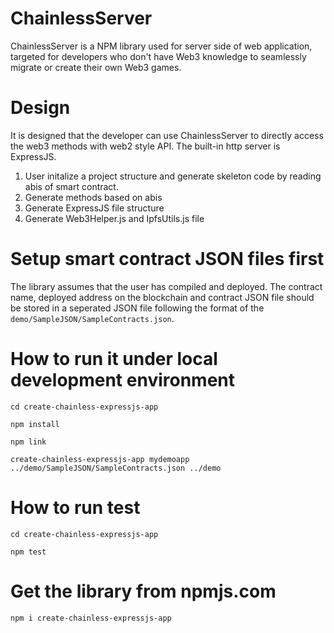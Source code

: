 # ChainlessServer
ChainlessServer is a NPM library used for server side of web application, targeted for developers who don't have Web3 knowledge to seamlessly migrate or create their own Web3 games.

# Design
It is designed that the developer can use ChainlessServer to directly access the web3 methods with web2 style API. The built-in http server is ExpressJS.

1. User initalize a project structure and generate skeleton code by reading abis of smart contract.
2. Generate methods based on abis
3. Generate ExpressJS file structure
4. Generate Web3Helper.js and IpfsUtils.js file

# Setup smart contract JSON files first
The library assumes that the user has compiled and deployed. The contract name, deployed address on the blockchain and contract JSON file should be stored in a seperated JSON file following the format of the <code>demo/SampleJSON/SampleContracts.json</code>.

# How to run it under local development environment

<code>cd create-chainless-expressjs-app</code>

<code>npm install</code>

<code>npm link</code>

<code>create-chainless-expressjs-app mydemoapp ../demo/SampleJSON/SampleContracts.json ../demo</code>

# How to run test

<code>cd create-chainless-expressjs-app</code>

<code>npm test</code>

# Get the library from npmjs.com

<code>npm i create-chainless-expressjs-app</code>